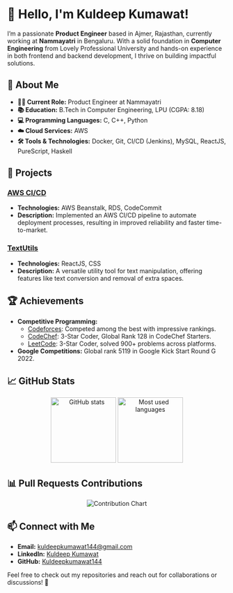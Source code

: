# 👋 Hello, I'm Kuldeep Kumawat!

I’m a passionate **Product Engineer** based in Ajmer, Rajasthan, currently working at **Nammayatri** in Bengaluru. With a solid foundation in **Computer Engineering** from Lovely Professional University and hands-on experience in both frontend and backend development, I thrive on building impactful solutions.

## 🌟 About Me

- **👨‍💻 Current Role:** Product Engineer at Nammayatri
- **📚 Education:** B.Tech in Computer Engineering, LPU (CGPA: 8.18)
- **💻 Programming Languages:** C, C++, Python
- **☁️ Cloud Services:** AWS
- **🛠️ Tools & Technologies:** Docker, Git, CI/CD (Jenkins), MySQL, ReactJS, PureScript, Haskell

## 🚀 Projects

### [AWS CI/CD](https://github.com/Kuldeepkumawat144/python_project_lpu)
- **Technologies:** AWS Beanstalk, RDS, CodeCommit
- **Description:** Implemented an AWS CI/CD pipeline to automate deployment processes, resulting in improved reliability and faster time-to-market.

### [TextUtils](https://github.com/Kuldeepkumawat144/python_project_lpu)
- **Technologies:** ReactJS, CSS
- **Description:** A versatile utility tool for text manipulation, offering features like text conversion and removal of extra spaces.

## 🏆 Achievements

- **Competitive Programming:**
  - [Codeforces](https://codeforces.com/profile/kuldeepbkumawat): Competed among the best with impressive rankings.
  - [CodeChef](https://www.codechef.com/users/godwakeup14): 3-Star Coder, Global Rank 128 in CodeChef Starters.
  - [LeetCode](https://leetcode.com/kuldeepkumawat144/): 3-Star Coder, solved 900+ problems across platforms.
- **Google Competitions:** Global rank 5119 in Google Kick Start Round G 2022.

## 📈 GitHub Stats

<div align="center">
  <img src="https://github-readme-stats.vercel.app/api?username=Kuldeepkumawat144&hide_title=false&hide_rank=false&show_icons=true&include_all_commits=true&count_private=true&disable_animations=false&theme=dracula&locale=en&hide_border=false" height="150" alt="GitHub stats" />
  <img src="https://github-readme-stats.vercel.app/api/top-langs?username=Kuldeepkumawat144&locale=en&hide_title=false&layout=compact&card_width=320&langs_count=5&theme=dracula&hide_border=false" height="150" alt="Most used languages" />
</div>

## 📊 Pull Requests Contributions

<div align="center">
  <img src="https://github.com/Kuldeepkumawat144/Kuldeepkumawat144/raw/output/github-contribution-grid-snake.svg" alt="Contribution Chart" />
</div>

## 📫 Connect with Me

- **Email:** [kuldeepkumawat144@gmail.com](mailto:kuldeepkumawat144@gmail.com)
- **LinkedIn:** [Kuldeep Kumawat](https://www.linkedin.com/in/kuldeep-b-kumawat-ab8972119/)
- **GitHub:** [Kuldeepkumawat144](https://github.com/Kuldeepkumawat144)

Feel free to check out my repositories and reach out for collaborations or discussions! 🚀

